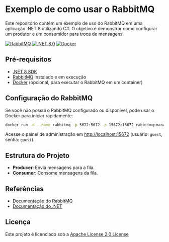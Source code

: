 # Exemplo de como usar o RabbitMQ

Este repositório contém um exemplo de uso do RabbitMQ em uma aplicação .NET 8 utilizando C#. O objetivo é demonstrar como configurar um produtor e um consumidor para troca de mensagens.

[![RabbitMQ](https://img.shields.io/badge/RabbitMQ-4.0.6-FF6600)](https://www.rabbitmq.com/)
[![.NET 8.0](https://img.shields.io/badge/.NET-8.0-blue)](https://dotnet.microsoft.com/)
[![Docker](https://img.shields.io/badge/Docker-20.10-blue)](https://www.docker.com/)

## Pré-requisitos

- [.NET 8 SDK](https://dotnet.microsoft.com/download/dotnet/8.0)
- [RabbitMQ](https://www.rabbitmq.com/download.html) instalado e em execução
- [Docker](https://www.docker.com/)  (opcional, para executar o RabbitMQ em um container)

## Configuração do RabbitMQ

Se você não possui o RabbitMQ configurado ou disponível, pode usar o Docker para iniciar rapidamente:

```bash
docker run -d --name rabbitmq -p 5672:5672 -p 15672:15672 rabbitmq:management
```

Acesse o painel de administração em [http://localhost:15672](http://localhost:15672) (usuário: `guest`, senha: `guest`).

## Estrutura do Projeto

- **Producer**: Envia mensagens para a fila.
- **Consumer**: Consome mensagens da fila.

## Referências

- [Documentação do RabbitMQ](https://www.rabbitmq.com/documentation.html)
- [Documentação do .NET](https://learn.microsoft.com/dotnet/)

## Licença

Este projeto é licenciado sob a [Apache License 2.0 License](LICENSE)